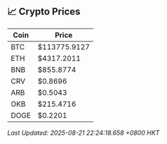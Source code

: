 ## 📈 Crypto Prices

| Coin | Price |
| ---- | ----- |
| BTC | $113775.9127 |
| ETH | $4317.2011 |
| BNB | $855.8774 |
| CRV | $0.8696 |
| ARB | $0.5043 |
| OKB | $215.4716 |
| DOGE | $0.2201 |

_Last Updated: 2025-08-21 22:24:18.658 +0800 HKT_